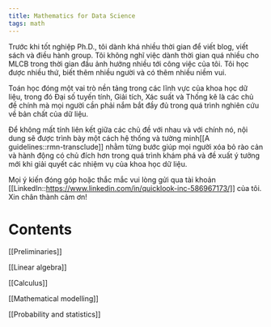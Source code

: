 ```yaml
---
title: Mathematics for Data Science
tags: math
---
```


Trước khi tốt nghiệp Ph.D., tôi dành khá nhiều thời gian để viết blog, viết sách và điều hành group. Tôi không nghĩ việc dành thời gian quá nhiều cho MLCB trong thời gian đầu ảnh hưởng nhiều tới công việc của tôi. Tôi học được nhiều thứ, biết thêm nhiều người và có thêm nhiều niềm vui.

Toán học đóng một vai trò nền tảng trong các lĩnh vực của khoa học dữ liệu, trong đó Đại số tuyến tính, Giải tích, Xác suất và Thống kê là các chủ đề chính mà mọi người cần phải nắm bắt đầy đủ trong quá trình nghiên cứu về bản chất của dữ liệu.

Để không mất tính liên kết giữa các chủ đề với nhau và với chính nó, nội dung sẽ được trình bày một cách hệ thống và tường minh[[A guidelines::rmn-transclude]] nhằm từng bước giúp mọi người xóa bỏ rào cản và hành động có chủ đích hơn trong quá trình khám phá và đề xuất ý tưởng mới khi giải quyết các nhiệm vụ của khoa học dữ liệu.

Mọi ý kiến đóng góp hoặc thắc mắc vui lòng gửi qua tài khoản [[LinkedIn::https://www.linkedin.com/in/quicklook-inc-586967173/]] của tôi. Xin chân thành cảm ơn!

# Contents

[[Preliminaries]]

[[Linear algebra]]

[[Calculus]]

[[Mathematical modelling]]

[[Probability and statistics]]

